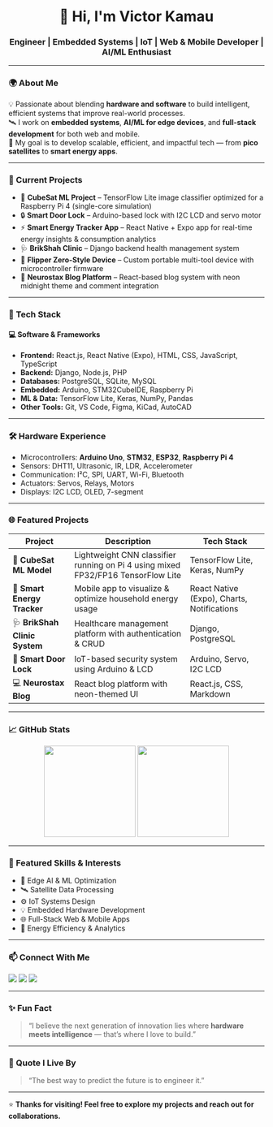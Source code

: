 <!-- Victor Kamau | GitHub Profile README -->

<h1 align="center">👋 Hi, I'm Victor Kamau</h1>
<h3 align="center">Engineer | Embedded Systems | IoT | Web & Mobile Developer | AI/ML Enthusiast</h3>

---

### 🌍 About Me
💡 Passionate about blending **hardware and software** to build intelligent, efficient systems that improve real-world processes.  
🛰️ I work on **embedded systems**, **AI/ML for edge devices**, and **full-stack development** for both web and mobile.  
🎯 My goal is to develop scalable, efficient, and impactful tech — from **pico satellites** to **smart energy apps**.

---

### 🔭 Current Projects
- 🧠 **CubeSat ML Project** – TensorFlow Lite image classifier optimized for a Raspberry Pi 4 (single-core simulation)
- 🔒 **Smart Door Lock** – Arduino-based lock with I2C LCD and servo motor
- ⚡ **Smart Energy Tracker App** – React Native + Expo app for real-time energy insights & consumption analytics
- 🩺 **BrikShah Clinic** – Django backend health management system
- 🔌 **Flipper Zero-Style Device** – Custom portable multi-tool device with microcontroller firmware
- 📰 **Neurostax Blog Platform** – React-based blog system with neon midnight theme and comment integration

---

### 🧰 Tech Stack
#### 💻 Software & Frameworks
- **Frontend:** React.js, React Native (Expo), HTML, CSS, JavaScript, TypeScript  
- **Backend:** Django, Node.js, PHP  
- **Databases:** PostgreSQL, SQLite, MySQL  
- **Embedded:** Arduino, STM32CubeIDE, Raspberry Pi  
- **ML & Data:** TensorFlow Lite, Keras, NumPy, Pandas  
- **Other Tools:** Git, VS Code, Figma, KiCad, AutoCAD

---

### 🛠️ Hardware Experience
- Microcontrollers: **Arduino Uno**, **STM32**, **ESP32**, **Raspberry Pi 4**
- Sensors: DHT11, Ultrasonic, IR, LDR, Accelerometer  
- Communication: I²C, SPI, UART, Wi-Fi, Bluetooth  
- Actuators: Servos, Relays, Motors  
- Displays: I2C LCD, OLED, 7-segment

---

### 🌐 Featured Projects
| Project | Description | Tech Stack |
|----------|--------------|-------------|
| 🚀 **CubeSat ML Model** | Lightweight CNN classifier running on Pi 4 using mixed FP32/FP16 TensorFlow Lite | TensorFlow Lite, Keras, NumPy |
| 🔋 **Smart Energy Tracker** | Mobile app to visualize & optimize household energy usage | React Native (Expo), Charts, Notifications |
| 🩺 **BrikShah Clinic System** | Healthcare management platform with authentication & CRUD | Django, PostgreSQL |
| 🔐 **Smart Door Lock** | IoT-based security system using Arduino & LCD | Arduino, Servo, I2C LCD |
| 💻 **Neurostax Blog** | React blog platform with neon-themed UI | React.js, CSS, Markdown |

---

### 📈 GitHub Stats
<p align="center">
  <img height="180em" src="https://github-readme-stats.vercel.app/api?username=victor-kamau&show_icons=true&theme=midnight-purple&hide_border=true" />
  <img height="180em" src="https://github-readme-stats.vercel.app/api/top-langs/?username=victor-kamau&layout=compact&theme=midnight-purple&hide_border=true" />
</p>

---

### 🌟 Featured Skills & Interests
- 🧩 Edge AI & ML Optimization  
- 🛰️ Satellite Data Processing  
- ⚙️ IoT Systems Design  
- 💡 Embedded Hardware Development  
- 🌐 Full-Stack Web & Mobile Apps  
- 🔋 Energy Efficiency & Analytics

---

### 📫 Connect With Me
<p align="left">
  <a href="mailto:mukungavi344@gmail.com"><img src="https://img.shields.io/badge/Email-D14836?style=for-the-badge&logo=gmail&logoColor=white" /></a>
  <a href="https://linkedin.com/in/victor-kamau-722a3b2bb/"><img src="https://img.shields.io/badge/LinkedIn-0077B5?style=for-the-badge&logo=linkedin&logoColor=white" /></a>
  <a href="https://github.com/QUASAR378"><img src="https://img.shields.io/badge/GitHub-000?style=for-the-badge&logo=github&logoColor=white" /></a>
</p>

---

### ✨ Fun Fact
> “I believe the next generation of innovation lies where **hardware meets intelligence** — that’s where I love to build.”

---

### 🧩 Quote I Live By
> “The best way to predict the future is to engineer it.”

---

⭐ **Thanks for visiting! Feel free to explore my projects and reach out for collaborations.**  
